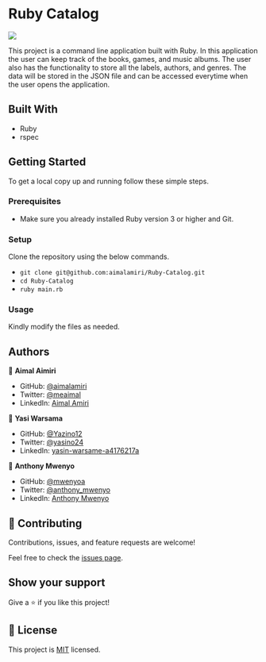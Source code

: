 # Ruby Catalog

![](https://img.shields.io/badge/Microverse-blueviolet)

This project is a command line application built with Ruby. In this application the user can keep track of the books, games, and music albums. The user also has the functionality to store all the labels, authors, and genres. The data will be stored in the JSON file and can be accessed everytime when the user opens the application.

## Built With

- Ruby
- rspec

## Getting Started

To get a local copy up and running follow these simple steps.

### Prerequisites

- Make sure you already installed Ruby version 3 or higher and Git.

### Setup

Clone the repository using the below commands.

- `git clone git@github.com:aimalamiri/Ruby-Catalog.git `
- `cd Ruby-Catalog`
- `ruby main.rb`

### Usage

Kindly modify the files as needed.

## Authors

👤 **Aimal Aimiri**

- GitHub: [@aimalamiri](https://github.com/aimalamiri)
- Twitter: [@meaimal](https://twitter.com/meaimal)
- LinkedIn: [Aimal Amiri](https://linkedin.com/in/aimal-amiri)

👤 **Yasi Warsama**

- GitHub: [@Yazino12](https://github.com/Yazino12)
- Twitter: [@yasino24](https://twitter.com/yasino24)
- LinkedIn: [yasin-warsame-a4176217a](https://linkedin.com/in/yasin-warsame-a4176217a)

👤 **Anthony Mwenyo**

- GitHub: [@mwenyoa](https://github.com/mwenyoa)
- Twitter: [@anthony_mwenyo](https://twitter.com/phayte_p)
- LinkedIn: [Anthony Mwenyo](https://linkedin.com/in/anthony-mwenyo)

## 🤝 Contributing

Contributions, issues, and feature requests are welcome!

Feel free to check the [issues page](https://github.com/aimalamiri/Ruby-Catalog/issues).

## Show your support

Give a ⭐️ if you like this project!

## 📝 License

This project is [MIT](./MIT.md) licensed.
